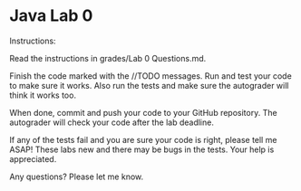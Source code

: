 # Java Lab 0

Instructions:

Read the instructions in grades/Lab 0 Questions.md.

Finish the code marked with the //TODO messages. Run and test your code to make sure it works. 
Also run the tests and make sure the autograder will think it works too.


When done, commit and push your code to your GitHub repository. 
The autograder will check your code after the lab deadline.  

If any of the tests fail and you are sure your code is right, please tell me ASAP! 
These labs new and there may be bugs in the tests. Your help is appreciated.

Any questions? Please let me know.
